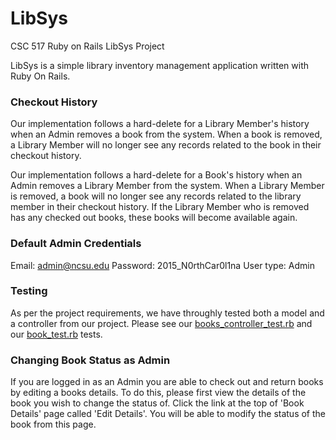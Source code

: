 # LibSys
CSC 517 Ruby on Rails LibSys Project

LibSys is a simple library inventory management application written with Ruby On Rails.

### Checkout History
Our implementation follows a hard-delete for a Library Member's history when an Admin removes a book from the system.  When a book is removed, a Library Member will no longer see any records related to the book in their checkout history.

Our implementation follows a hard-delete for a Book's history when an Admin removes a Library Member from the system.  When a Library Member is removed, a book will no longer see any records related to the library member in their checkout history.  If the Library Member who is removed has any checked out books, these books will become available again.

### Default Admin Credentials
Email: admin@ncsu.edu
Password: 2015_N0rthCar0l1na
User type: Admin

### Testing
As per the project requirements, we have throughly tested both a model and a controller from our project.  Please see our [books_controller_test.rb](test/controllers/books_controller_test.rb) and our [book_test.rb](test/models/book_test.rb) tests.

### Changing Book Status as Admin
If you are logged in as an Admin you are able to check out and return books by editing a books details.  To do this, please first view the details of the book you wish to change the status of.  Click the link at the top of 'Book Details' page called 'Edit Details'.  You will be able to modify the status of the book from this page. 